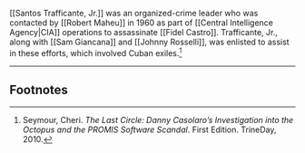 [[Santos Trafficante, Jr.]] was an organized-crime leader who was contacted by [[Robert Maheu]] in 1960 as part of [[Central Intelligence Agency|CIA]] operations to assassinate [[Fidel Castro]]. Trafficante, Jr., along with [[Sam Giancana]] and [[Johnny Rosselli]], was enlisted to assist in these efforts, which involved Cuban exiles.[^1]

---
## Footnotes

[^1]: Seymour, Cheri. *The Last Circle: Danny Casolaro’s Investigation into the Octopus and the PROMIS Software Scandal*. First Edition. TrineDay, 2010.
